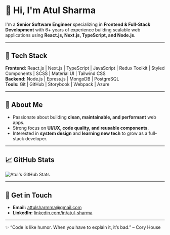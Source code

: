 # 👋 Hi, I'm Atul Sharma

I'm a **Senior Software Engineer** specializing in **Frontend & Full-Stack Development** with 6+ years of experience building scalable web applications using **React.js, Next.js, TypeScript, and Node.js**.  

---

## 🔧 Tech Stack

**Frontend:** React.js | Next.js | TypeScript | JavaScript | Redux Toolkit | Styled Components | SCSS | Material UI | Tailwind CSS  
**Backend:** Node.js | Epress.js | MongoDB | PostgreSQL  
**Tools:** Git | GitHub | Storybook | Webpack | Azure  

---

## 🌟 About Me

- Passionate about building **clean, maintainable, and performant** web apps.  
- Strong focus on **UI/UX, code quality, and reusable components**.  
- Interested in **system design** and **learning new tech** to grow as a full-stack developer.  

---

## 📈 GitHub Stats

![Atul's GitHub Stats](https://github-readme-stats.vercel.app/api?username=attulsharmma&show_icons=true&theme=radical)

---

## 💬 Get in Touch

- **Email:** attulsharmma@gmail.com  
- **LinkedIn:** [linkedin.com/in/atul-sharma](https://www.linkedin.com/in/attul-sharmma/)  
<!-- - **Portfolio:** [atulsharma.dev]() -->

---

✨ “Code is like humor. When you have to explain it, it’s bad.” – Cory House
